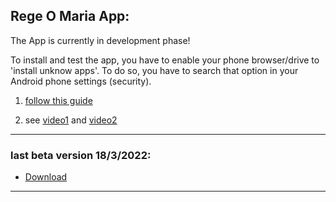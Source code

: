 ## Rege O Maria App:

The App is currently in development phase!

To install and test the app, you have to enable your phone browser/drive to 'install unknow apps'. To do so, you have to search that option in your Android phone settings (security).

1. [follow this guide](https://docs.google.com/document/d/e/2PACX-1vQCLPccI8WU_CHzfBbyEF9RKHXNDPyEMeAxHE-7BGAWs0jexvoYKUGujpf2tRhFdw/pub)

2. see [video1](https://drive.google.com/file/d/1hFTtRrQK15MtoW6209F-PQZqamnU9IuV/view?usp=sharing) and [video2](https://drive.google.com/file/d/1vyEvAlua7SRYhSVFUzrZF0a1407BdtZM/view?usp=sharing)


---

### last beta version 18/3/2022:
- [Download](https://drive.google.com/file/d/17pRxNnamORTjgDdb4bu20ozY5S-QQokS/view?usp=sharing)


<!--

### old version 18/3/2022
- [Download](https://drive.google.com/file/d/1tH3SQNN8e7zyZ51yACP8ucBZtfmBrgkK/view?usp=sharing)

### old old version 18/3/2022:
- [Download](https://drive.google.com/file/d/1KjGTVeYdWrzmFoHpXZk_Nmz7ZD_ig39F/view?usp=sharing)

---

info about [me](https://mtravascio.github.io/)

-->

---
